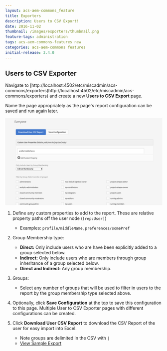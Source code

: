 ```yaml
---
layout: acs-aem-commons_feature
title: Exporters
description: Users to CSV Export!
date: 2016-11-02
thumbnail: /images/exporters/thumbnail.png
feature-tags: administration
tags: acs-aem-commons-features new
categories: acs-aem-commons features
initial-release: 3.4.0
---
```


## Users to CSV Exporter

Navigate to [http://localhost:4502/etc/miscadmin/acs-commons/exporters(http://localhost:4502/etc/miscadmin/acs-commons/exporters) and create a new **Users to CSV Export** page.

Name the page appropriately as the page's report configuration can be saved and run again later.

![Users to CSV Export](/acs-aem-commons/images/exporters/users-to-csv.png)

1. Define any custom properties to add to the report. These are relative property paths off the user node (`[rep:User]`)
    * Examples: `profile/middleName`, `preferences/somePref`
2. Group Membership type:
    * **Direct:** Only include users who are have been explicitly added to a group selected below.
    * **Indirect:** Only include users who are members through group inheritance of a group selected below.
    * **Direct and Indirect:** Any group membership.
3. Groups:
    * Select any number of groups that will be used to filter in users to the report by the group membership type selected above.
    
4. Optionally, click **Save Configuration** at the top to save this configuration to this page. Multiple User to CSV Exporter pages with different configurations can be created.

5. Click **Download User CSV Report** to download the CSV Report of the user for easy import into Excel.
    * Note groups are delimited in the CSV with `|`
    * [View Sample Export](/acs-aem-commons/images/exporters/users.export.csv)

